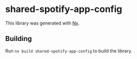 # shared-spotify-app-config

This library was generated with [Nx](https://nx.dev).

## Building

Run `nx build shared-spotify-app-config` to build the library.
